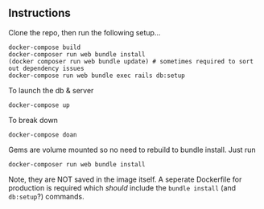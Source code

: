 ## Instructions

Clone the repo, then run the following setup...
````
docker-compose build
docker-composer run web bundle install
(docker composer run web bundle update) # sometimes required to sort out dependency issues
docker-compose run web bundle exec rails db:setup
````

To launch the db & server
````
docker-compose up
````

To break down
````
docker-compose doan
````

Gems are volume mounted so no need to rebuild to bundle install. Just run
````
docker-composer run web bundle install
````

Note, they are NOT saved in the image itself. A seperate Dockerfile for production
is required which _should_ include the `bundle install` (and `db:setup`?) commands.
